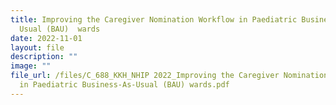 ```yaml
---
title: Improving the Caregiver Nomination Workflow in Paediatric Business As
  Usual (BAU)  wards
date: 2022-11-01
layout: file
description: ""
image: ""
file_url: /files/C_688_KKH_NHIP 2022_Improving the Caregiver Nomination Workflow
  in Paediatric Business-As-Usual (BAU) wards.pdf
---
```

